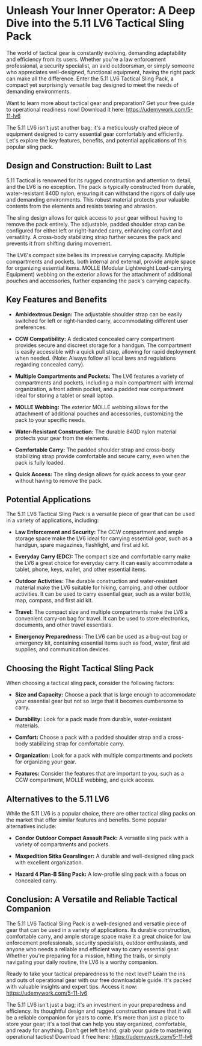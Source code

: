 # Unleash Your Inner Operator: A Deep Dive into the 5.11 LV6 Tactical Sling Pack

The world of tactical gear is constantly evolving, demanding adaptability and efficiency from its users. Whether you're a law enforcement professional, a security specialist, an avid outdoorsman, or simply someone who appreciates well-designed, functional equipment, having the right pack can make all the difference. Enter the 5.11 LV6 Tactical Sling Pack, a compact yet surprisingly versatile bag designed to meet the needs of demanding environments.

Want to learn more about tactical gear and preparation? Get your free guide to operational readiness now! Download it here: https://udemywork.com/5-11-lv6

The 5.11 LV6 isn't just another bag; it's a meticulously crafted piece of equipment designed to carry essential gear comfortably and efficiently. Let's explore the key features, benefits, and potential applications of this popular sling pack.

## Design and Construction: Built to Last

5.11 Tactical is renowned for its rugged construction and attention to detail, and the LV6 is no exception. The pack is typically constructed from durable, water-resistant 840D nylon, ensuring it can withstand the rigors of daily use and demanding environments. This robust material protects your valuable contents from the elements and resists tearing and abrasion.

The sling design allows for quick access to your gear without having to remove the pack entirely. The adjustable, padded shoulder strap can be configured for either left or right-handed carry, enhancing comfort and versatility. A cross-body stabilizing strap further secures the pack and prevents it from shifting during movement.

The LV6's compact size belies its impressive carrying capacity. Multiple compartments and pockets, both internal and external, provide ample space for organizing essential items. MOLLE (Modular Lightweight Load-carrying Equipment) webbing on the exterior allows for the attachment of additional pouches and accessories, further expanding the pack's carrying capacity.

## Key Features and Benefits

*   **Ambidextrous Design:** The adjustable shoulder strap can be easily switched for left or right-handed carry, accommodating different user preferences.

*   **CCW Compatibility:** A dedicated concealed carry compartment provides secure and discreet storage for a handgun. The compartment is easily accessible with a quick pull strap, allowing for rapid deployment when needed. (Note: Always follow all local laws and regulations regarding concealed carry).

*   **Multiple Compartments and Pockets:** The LV6 features a variety of compartments and pockets, including a main compartment with internal organization, a front admin pocket, and a padded rear compartment ideal for storing a tablet or small laptop.

*   **MOLLE Webbing:** The exterior MOLLE webbing allows for the attachment of additional pouches and accessories, customizing the pack to your specific needs.

*   **Water-Resistant Construction:** The durable 840D nylon material protects your gear from the elements.

*   **Comfortable Carry:** The padded shoulder strap and cross-body stabilizing strap provide comfortable and secure carry, even when the pack is fully loaded.

*   **Quick Access:** The sling design allows for quick access to your gear without having to remove the pack.

## Potential Applications

The 5.11 LV6 Tactical Sling Pack is a versatile piece of gear that can be used in a variety of applications, including:

*   **Law Enforcement and Security:** The CCW compartment and ample storage space make the LV6 ideal for carrying essential gear, such as a handgun, spare magazines, flashlight, and first aid kit.

*   **Everyday Carry (EDC):** The compact size and comfortable carry make the LV6 a great choice for everyday carry. It can easily accommodate a tablet, phone, keys, wallet, and other essential items.

*   **Outdoor Activities:** The durable construction and water-resistant material make the LV6 suitable for hiking, camping, and other outdoor activities. It can be used to carry essential gear, such as a water bottle, map, compass, and first aid kit.

*   **Travel:** The compact size and multiple compartments make the LV6 a convenient carry-on bag for travel. It can be used to store electronics, documents, and other travel essentials.

*   **Emergency Preparedness:** The LV6 can be used as a bug-out bag or emergency kit, containing essential items such as food, water, first aid supplies, and communication devices.

## Choosing the Right Tactical Sling Pack

When choosing a tactical sling pack, consider the following factors:

*   **Size and Capacity:** Choose a pack that is large enough to accommodate your essential gear but not so large that it becomes cumbersome to carry.

*   **Durability:** Look for a pack made from durable, water-resistant materials.

*   **Comfort:** Choose a pack with a padded shoulder strap and a cross-body stabilizing strap for comfortable carry.

*   **Organization:** Look for a pack with multiple compartments and pockets for organizing your gear.

*   **Features:** Consider the features that are important to you, such as a CCW compartment, MOLLE webbing, and quick access.

## Alternatives to the 5.11 LV6

While the 5.11 LV6 is a popular choice, there are other tactical sling packs on the market that offer similar features and benefits. Some popular alternatives include:

*   **Condor Outdoor Compact Assault Pack:** A versatile sling pack with a variety of compartments and pockets.

*   **Maxpedition Sitka Gearslinger:** A durable and well-designed sling pack with excellent organization.

*   **Hazard 4 Plan-B Sling Pack:** A low-profile sling pack with a focus on concealed carry.

## Conclusion: A Versatile and Reliable Tactical Companion

The 5.11 LV6 Tactical Sling Pack is a well-designed and versatile piece of gear that can be used in a variety of applications. Its durable construction, comfortable carry, and ample storage space make it a great choice for law enforcement professionals, security specialists, outdoor enthusiasts, and anyone who needs a reliable and efficient way to carry essential gear. Whether you're preparing for a mission, hitting the trails, or simply navigating your daily routine, the LV6 is a worthy companion.

Ready to take your tactical preparedness to the next level? Learn the ins and outs of operational gear with our free downloadable guide. It's packed with valuable insights and expert tips. Access it now: https://udemywork.com/5-11-lv6

The 5.11 LV6 isn't just a bag; it's an investment in your preparedness and efficiency. Its thoughtful design and rugged construction ensure that it will be a reliable companion for years to come. It's more than just a place to store your gear; it's a tool that can help you stay organized, comfortable, and ready for anything. Don't get left behind; grab your guide to mastering operational tactics! Download it free here: https://udemywork.com/5-11-lv6

